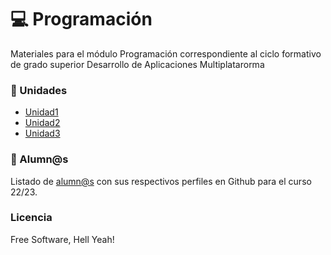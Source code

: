 #  :computer: Programación
Materiales para el módulo Programación correspondiente al ciclo formativo de grado superior Desarrollo de Aplicaciones Multiplatarorma

### :blue_book: Unidades

* [Unidad1](Unidad1)
* [Unidad2](Unidad2)
* [Unidad3](Unidad3)

### :space_invader: Alumn@s

Listado de [alumn@s](queridos-alumnos.md) con sus respectivos perfiles en Github para el curso 22/23.

### Licencia

Free Software, Hell Yeah!
